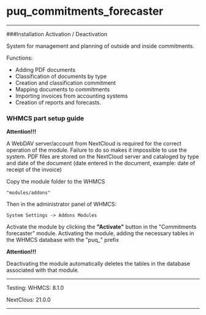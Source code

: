 # puq_commitments_forecaster

---------------------------------------------------------------

###Installation Activation / Deactivation

System for management and planning of outside and inside commitments.

Functions:

- Adding PDF documents
- Classification of documents by type
- Creation and classification commitment
- Mapping documents to commitments
- Importing invoices from accounting systems
- Creation of reports and forecasts.

### WHMCS part setup guide
**Attention!!!**

A WebDAV server/account from NextCloud is required for the correct operation of the module.
Failure to do so makes it impossible to use the system.
PDF files are stored on the NextCloud server and cataloged by type and date of the document (date entered in the document, example: date of receipt of the invoice)

Copy the module folder to the WHMCS 
```
"modules/addons" 
```

Then in the administrator panel of WHMCS: 
```
System Settings -> Addons Modules
```

Activate the module by clicking the **"Activate"** button in the "Commitments forecaster" module. 
Activating the module, adding the necessary tables in the WHMCS database with the "puq_" prefix


**Attention!!!** 

Deactivating the module automatically deletes the tables in the database associated with that module.


---------------------------------------------------------------
Testing:
WHMCS: 8.1.0

NextClous: 21.0.0

--------------------------------------------------------------


